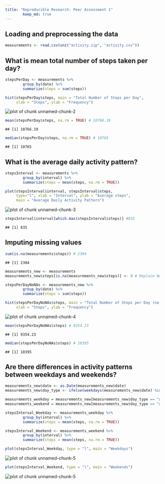 ```yaml
---
title: "Reproducible Research: Peer Assessment 1"
        keep_md: true
---
```


## Loading and preprocessing the data

```r
measurements <- read.csv(unz("activity.zip", "activity.csv"))
```
## What is mean total number of steps taken per day?

```r
stepsPerDay <- measurements %>%
        group_by(date) %>%
        summarize(steps = sum(steps))

hist(stepsPerDay$steps, main = "Total Number of Steps per Day",
     xlab = "Steps", ylab = "Frequency")
```

![plot of chunk unnamed-chunk-2](figure/unnamed-chunk-2-1.png)

```r
mean(stepsPerDay$steps, na.rm = TRUE) # 10766.19
```

```
## [1] 10766.19
```

```r
median(stepsPerDay$steps, na.rm = TRUE) # 10765
```

```
## [1] 10765
```


## What is the average daily activity pattern?

```r
stepsInterval <- measurements %>%
        group_by(interval) %>%
        summarize(steps = mean(steps, na.rm = TRUE))

plot(stepsInterval$interval, stepsInterval$steps, 
     type="l", xlab = "Interval", ylab = "Average steps", 
     main = "Average Daily Activity Pattern")
```

![plot of chunk unnamed-chunk-3](figure/unnamed-chunk-3-1.png)

```r
stepsInterval$interval[which.max(stepsInterval$steps)] #835
```

```
## [1] 835
```


## Imputing missing values

```r
sum(is.na(measurements$steps)) # 2304
```

```
## [1] 2304
```

```r
measurements_new <- measurements
measurements_new$steps[is.na(measurements_new$steps)] <- 0 # Replace NA values with 0

stepsPerDayNoNAs <- measurements_new %>%
        group_by(date) %>%
        summarize(steps = sum(steps))

hist(stepsPerDayNoNAs$steps, main = "Total Number of Steps per Day (no NAs)",
     xlab = "Steps", ylab = "Frequency")
```

![plot of chunk unnamed-chunk-4](figure/unnamed-chunk-4-1.png)

```r
mean(stepsPerDayNoNAs$steps) # 9354.23
```

```
## [1] 9354.23
```

```r
median(stepsPerDayNoNAs$steps) # 10395
```

```
## [1] 10395
```


## Are there differences in activity patterns between weekdays and weekends?

```r
measurements_new$date <- as.Date(measurements_new$date)
measurements_new$day_type <- ifelse(weekdays(measurements_new$date) %in% c("Saturday", "Sunday"), "weekend", "weekday")

measurements_weekday = measurements_new[measurements_new$day_type == "weekday", ]
measurements_weekend = measurements_new[measurements_new$day_type == "weekend", ]

stepsInterval_Weekday <- measurements_weekday %>%
        group_by(interval) %>%
        summarize(steps = mean(steps, na.rm = TRUE))

stepsInterval_Weekend <- measurements_weekend %>%
        group_by(interval) %>%
        summarize(steps = mean(steps, na.rm = TRUE))

plot(stepsInterval_Weekday, type = "l", main = "Weekdays")
```

![plot of chunk unnamed-chunk-5](figure/unnamed-chunk-5-1.png)

```r
plot(stepsInterval_Weekend, type = "l", main = "Weekends")
```

![plot of chunk unnamed-chunk-5](figure/unnamed-chunk-5-2.png)
